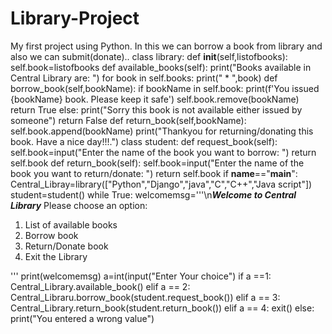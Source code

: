 # Library-Project
My first project using Python. In this we can borrow a book from library and also we can submit(donate)..
class library:
  def __init__(self,listofbooks):
    self.book=listofbooks
  def available_books(self):
    print("Books available in Central Library are: ")
    for book in self.books:
      print(" * ",book)
  def borrow_book(self,bookName):
    if bookName in self.book:
      print(f'You issued {bookName} book. Please keep it safe')
      self.book.remove(bookName)
      return True
    else:
      print("Sorry this book is not available either issued by someone")
      return False
  def return_book(self,bookName):
    self.book.append(bookName)
    print("Thankyou for returning/donating this book. Have a nice day!!!.")
class student:
  def request_book(self):
    self.book=input("Enter the name of the book you want to borrow: ")
    return self.book
  def return_book(self):
    self.book=input("Enter the name of the book you want to return/donate: ")
    return self.book
if __name__=="__main__":
  Central_Libray=library(["Python","Django","java","C","C++","Java script"])
  student=student()
  while True:
  welcomemsg='''\n***Welcome to Central Library***
  Please choose an option:
  1. List of available books
  2. Borrow book
  3. Return/Donate book
  4. Exit the Library
  
  '''
  print(welcomemsg)
  a=int(input("Enter Your choice")
  if a ==1:
    Central_Library.available_book()
  elif a == 2:
    Central_Libraru.borrow_book(student.request_book())
  elif a == 3:
    Central_Library.return_book(student.return_book())
  elif a == 4:
    exit()
  else:
    print("You entered a wrong value")
    
    
    
    
    
    
    

